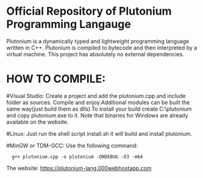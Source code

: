 # Official Repository of Plutonium Programming Langauge

Plutonium is a dynamically typed and lightweight programming language written in C++. Plutonium is compiled to bytecode and then interpreted by a virtual machine. This project has absolutely no external dependencies.

# HOW TO COMPILE:

 #Visual Studio:
    Create a project and add the plutonium.cpp and include folder as sources. Compile and enjoy.Additional modules can be built the same way(just build them as dlls).To install your build create C:\plutonium and copy plutonium.exe to it. Note that binaries for Windows are already available on the website.
    
 #Linux:
   Just run the shell script install.sh it will build and install plutonium.
   
 #MinGW or TDM-GCC:
   Use the following command:
   
      g++ plutonium.cpp -o plutonium -DNDEBUG -O3 -m64
      
The website: https://plutonium-lang.000webhostapp.com
